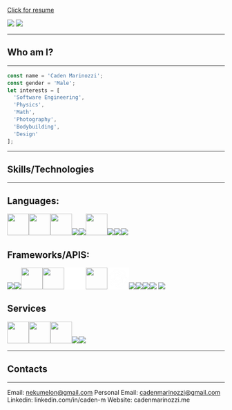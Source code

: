 <a href='https://cadenmarinozzi.me/static/media/Resume.85df1ad74e3e14eadce7.pdf'> Click for resume </a>

<img src='https://raw.githubusercontent.com/nekumelon/github-stats-transparent/output/generated/languages.svg' />
<img src='https://raw.githubusercontent.com/nekumelon/github-stats-transparent/output/generated/overview.svg' />

---
## Who am I?
---

```js
const name = 'Caden Marinozzi';
const gender = 'Male';
let interests = [
  'Software Engineering',
  'Physics',
  'Math',
  'Photography',
  'Bodybuilding',
  'Design'
];
```

---
## Skills/Technologies
---

## Languages: 

<img src='https://upload.wikimedia.org/wikipedia/commons/thumb/6/6a/JavaScript-logo.png/600px-JavaScript-logo.png?20120221235433' width=50 height=50 /><img src='https://upload.wikimedia.org/wikipedia/commons/thumb/c/c3/Python-logo-notext.svg/115px-Python-logo-notext.svg.png?20220821155029' width=50 height=50 /><img src='https://upload.wikimedia.org/wikipedia/commons/c/cf/Lua-Logo.svg' width=50 height=50 /><img src='https://upload.wikimedia.org/wikipedia/commons/thumb/0/05/Go_Logo_Blue.svg/512px-Go_Logo_Blue.svg.png?20191207190041' height=50 /><img src='https://raw.githubusercontent.com/isocpp/logos/master/cpp_logo.png' height=50 /><img src='https://upload.wikimedia.org/wikipedia/commons/thumb/4/4c/Typescript_logo_2020.svg/512px-Typescript_logo_2020.svg.png?20210506173343' height=50 width=50 /><img src='https://www.ujudebug.com/wp-content/uploads/2022/07/html-logo-transparent.png' height=50 /><img src='https://upload.wikimedia.org/wikipedia/commons/thumb/6/62/CSS3_logo.svg/800px-CSS3_logo.svg.png' height=50 /><img src='https://upload.wikimedia.org/wikipedia/commons/thumb/1/17/GraphQL_Logo.svg/2048px-GraphQL_Logo.svg.png' height=50 />

## Frameworks/APIS: 

<img src='https://www.vectorlogo.zone/logos/firebase/firebase-icon.svg' height=50 /><img src='https://www.vectorlogo.zone/logos/nodejs/nodejs-icon.svg' height=50 /><img src='https://upload.wikimedia.org/wikipedia/commons/thumb/9/96/Sass_Logo_Color.svg/512px-Sass_Logo_Color.svg.png?20150315202757' height=50 width=50 /><img src='https://upload.wikimedia.org/wikipedia/commons/thumb/c/c9/JSON_vector_logo.svg/1200px-JSON_vector_logo.svg.png' height=50 width=50 /><img src='images/Three.js_Icon.png' height=50 width=50 /><img src='https://upload.wikimedia.org/wikipedia/commons/thumb/9/9a/Visual_Studio_Code_1.35_icon.svg/2048px-Visual_Studio_Code_1.35_icon.svg.png' width=50 height=50 /><img src='images/OpenAILogo.png' width=50 height=50 /><img src='https://upload.wikimedia.org/wikipedia/commons/thumb/a/a7/React-icon.svg/512px-React-icon.svg.png?20220125121207' height=50 /><img src='https://upload.wikimedia.org/wikipedia/commons/thumb/5/5f/Font_Awesome_logomark_blue.svg/1200px-Font_Awesome_logomark_blue.svg.png' height=50><img src='https://iconape.com/wp-content/files/qa/371510/svg/371510.svg' height=50 /><img src='https://upload.wikimedia.org/wikipedia/commons/2/25/WebGL_Logo.svg' height=50 />
<img src='https://upload.wikimedia.org/wikipedia/commons/thumb/2/2d/Tensorflow_logo.svg/1200px-Tensorflow_logo.svg.png' height=50 />

## Services

<img src='https://git-scm.com/images/logos/downloads/Git-Icon-1788C.png' height=50 width=50 /><img src='https://icones.pro/wp-content/uploads/2021/06/icone-github-grise.png' height=50 width=50 /><img src='https://upload.wikimedia.org/wikipedia/commons/thumb/0/0e/Bitbucket-blue-logomark-only.svg/1200px-Bitbucket-blue-logomark-only.svg.png' height=50 width=50 /><img src='https://www.docker.com/wp-content/uploads/2022/03/vertical-logo-monochromatic.png' height=50 /><img src='https://cdn-icons-png.flaticon.com/512/5968/5968705.png' height=50 />

---
## Contacts
---
Email: nekumelon@gmail.com
Personal Email: cadenmarinozzi@gmail.com
Linkedin: linkedin.com/in/caden-m
Website: cadenmarinozzi.me
